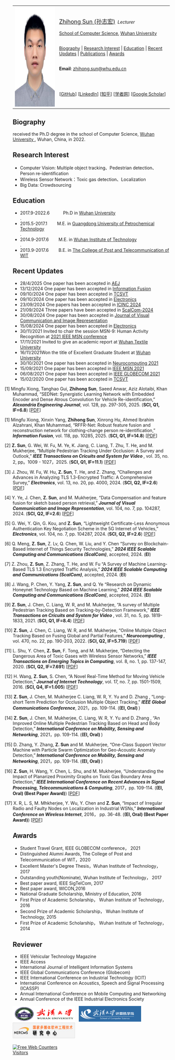 

<a id="home" class="anchor"></a>
<div id="container"> 
<div class="container"> 

<table class="imgtable"><tr><td>
<a href="./"><img src="/szh91.jpg" alt="" height="320x" width="270x"  /></a></td>
<td align="left"><p><a href="./"><font size="4">Zhihong Sun (孙志宏)</font></a>&nbsp;
<i>  Lecturer</i>
<br /><br />
<a href="http://cs.whu.edu.cn/aspx/enmain/">School of Computer Science</a>,
<a href="https://www.whu.edu.cn/">Wuhan University</a><br />
<br />

 <A HREF="#Biography">Biography</A> |
 <A HREF="#Interest">Research Interest</A> | 
 <A HREF="#Education">Education</A> | 
 <A HREF="#Recent Updates">Recent Updates</A> | 
 <A HREF="#Publications">Publications</A> | 
 <A HREF="#Awards">Awards</A> 
<br /> <br />

 
 <b>Email</b>: <u><a href="mailto:zhihong.sun@whu.edu.cn?subject=ccc&body=xxx%0d%0ayyy">zhihong.sun@whu.edu.cn</a></u>

 <br /><br />
  
[<a href="https://github.com/szh91" target="_blank">GitHub</a>]
[<a href="https://www.linkedin.com/in/zhihong-sun-1a9172136/" target="_blank">LinkedIn</a>]
[<a href="https://www.zhihu.com/people/sun-zhi-hong-49" target="_blank"><font style="font-family:Microsoft YaHei">知乎</font></a>]
[<a href="http://www.scholat.com/sunzhihong" target="_blank"><font style="font-family:Microsoft YaHei">学者网</font></a>]
[<a href="https://scholar.google.com/citations?user=ob-hCkgAAAAJ&hl=zh-CN1" target="_blank">Google Scholar</a>]</p>
</td></tr></table>

<A NAME="Biography"><h2>Biography</h2></A>
received the Ph.D degree in the school of Computer Science, <a href="https://www.whu.edu.cn/">Wuhan University </a>, Wuhan, China, in 2022. 

<A NAME="Interest"><h2>Research Interest</h2></A>
<ul>
<li> Computer Vision: Multiple object tracking、Pedestrian detection、Person re-identification</li>
<li> Wireless Sensor Network：Toxic gas detection、Localization</li>
<li> Big Data: Crowdsourcing</li>
</ul>

<A NAME="Education"><h2>Education</h2></A>
<ul>
<li>2017.9-2022.6 &nbsp;&nbsp;&nbsp;&nbsp;&nbsp;&nbsp;&nbsp;&nbsp;&nbsp; Ph.D in <a href="https://www.whu.edu.cn/">Wuhan University</a></li>. 
 
<Li>2015.5-2017.1 &nbsp;&nbsp;&nbsp;&nbsp;&nbsp;&nbsp; M.E. in <a href="http://www.gdupt.edu.cn/">Guangdong University of Petrochemical Technology</a></li>.
 
<li>2014.9-2017.6 &nbsp;&nbsp;&nbsp;&nbsp;&nbsp;&nbsp; M.E. in <a href="https://www.wit.edu.cn/">Wuhan Institute of Technology</a></li>. 
 
<li>2013.9-2017.6 &nbsp;&nbsp;&nbsp;&nbsp;&nbsp;&nbsp; B.E. in <a href="http://www.witpt.edu.cn/">The College of Post and Telecommunication of WIT</a></li>
</ul>

<A NAME="Recent Updates"><h2>Recent Updates</h2></A>
<ul>
  <Li>28/4/2025 One paper has been accepted in <a href="https://www.sciencedirect.com/journal/alexandria-engineering-journal"> AEJ</a></Li> 
   <Li>13/12/2024 One paper has been accepted in <a href="https://www.sciencedirect.com/journal/information-fusion"> Information Fusion</a></Li> 
  <Li>09/10/2024 One paper has been accepted in <a href="https://ieeexplore.ieee.org/xpl/RecentIssue.jsp?punumber=76"> TCSVT</a></Li> 
 <Li>09/10/2024 One paper has been accepted in <a href="https://www.mdpi.com/journal/electronics/about"> Electronics</a></Li> 
 <Li>23/09/2024 One papers has been accepted in <a href="https://www.conf-inc.org/"> ICINC 2024</a></Li> 
<Li>21/09/2024 Three papers have been accepted in <a href="https://www.ieee-smart-world.org/2024/scalcom/"> ScalCom-2024</a></Li> 
<Li>30/08/2024 One paper has been accepted in <a href="https://www.sciencedirect.com/journal/journal-of-visual-communication-and-image-representation"> Journal of Visual Communication and Image Representation </a></Li>
<Li>15/08/2024 One paper has been accepted in <a href="https://www.mdpi.com/journal/electronics/about"> Electronics</a></Li> 
<Li>30/11/2021 Invited to chair the session MSN-9: Human Activity Recognition at  <a href="https://ieee-msn.org/2021/files/booklet.pdf"> 2021 IEEE MSN conference </a></Li>
<Li>17/11/2021 Invited to give an academic report at <a href="https://csai.wtu.edu.cn/info/1146/1929.htm"> Wuhan Textile University   </a></Li>
<Li>16/11/2021Won the title of Excellent Graduate Student at <a href="http://cs.whu.edu.cn/news_show.aspx?id=1615">  Wuhan University  </a></Li>
<Li>30/10/2021 One paper has been accepted in  <a href="https://www.journals.elsevier.com/neurocomputing"> Neurocomputing 2021</a></Li>
<Li>15/09/2021 One paper has been accepted in  <a href="https://ieee-msn.org/2021/"> IEEE MSN 2021</a></Li>
<li>06/08/2021 One paper has been accepted in  <a href="https://globecom2021.ieee-globecom.org/?_ga=2.131782856.653367360.1636077973-1461646020.1626138744"> IEEE GLOBECOM 2021 </a> </li>
 <li>15/02/2020 One paper has been accepted in  <a href="https://ieeexplore.ieee.org/xpl/RecentIssue.jsp?punumber=76"> TCSVT</a></Li> 
</ul>
 

<p style="text-indent: -1.6rem;margin-left: 0rem;">
<span>[1] Mingfu Xiong, Tanghao Gui, <b>Zhihong Sun</b>, Saeed Anwar, Aziz Alotaibi,  Khan Muhammad, “SEDNet: Synergistic Learning Network with Embedded Encoder and  Dense Atrous Convolution for Vehicle Re-identification,” 
<b><i>Alexandria Engineering Journal</i></b>, 
vol. 128, pp. 297-305, 2025. 
(<b>SCI, Q1, IF=6.8</b>)
[<a href= "[https://www.sciencedirect.com/science/article/abs/pii/S1566253524006638](https://pdf.sciencedirectassets.com/270704/1-s2.0-S1110016825X00132/1-s2.0-S1110016825006064/main.pdf?X-Amz-Security-Token=IQoJb3JpZ2luX2VjEBwaCXVzLWVhc3QtMSJGMEQCIE2HeqW0gYT00Sp%2F3H4ergnP93eEKX3CoFsyhwBy19S%2FAiBFLq9aTAVzoXXJ96b45fZlRFdxZ%2B3Af%2BnU80ru5oSAWyqzBQhEEAUaDDA1OTAwMzU0Njg2NSIMI49OEqTIEyAmNEJSKpAFiS7Syeib3M1tnc6PORYJL9yX8OOfJdBGpYp%2FLU%2BwMhujK%2BX5fAa3gkT0AqeBjy3iyGBgg6oamC3wWVpuGaAyeEvqc2bGTYHb91q1ObrXy2xej3NhOOGHcD%2FDs2XLNMoulDApCtTDoufH%2BOp9ccbjS0DD5BxQADDFjfUF%2BVvhYpjuC7lOH%2BXwMh4PdKdejiMwigU8owcAUYA4QsdruPXKdk32e8ATf0nmcjkjcmwsbu%2Fmct0pNRvfCZOK23SF83ij2KVUWVVr%2FRt0cqFIzYQYv%2Bw1TYo%2FXpOZM8XfimkVEEw7UH2k3Pub%2BemJ1pHIVLRAlQylXP9422iYwvlOQR0USgeB2eQjWDjLvnHcjPu4ciVXZiQW7TCCL%2B72bgLJkz8C4W7cknpL2LWM%2Bcytt318qcowab%2FFrrgPXVqwATxYdj6VnPI9EZpMYJchrKHpqc4DQw2d09AfIiz1RxwYx47xV53xblMaMaD7zxwiW%2Bm5QTi0dF3xKrCps9M%2BGyZF6Yu89flHm6z2cXe3TRj%2Fx14PsUa5WjN7UTmXlJ%2Fz3uNS%2BBK5ZYLCt3wFstusUyn5jPWg3V9EiVdYH%2FfkwENkqBTfC%2FTMUT5oKlUXx%2Bla5GG8Il5BGDN7eZCn43ouop7N1mc7caN%2BekWZbB7%2BlT6Cn1%2FgNM4hBMvXq96JjNcf03LHtVt%2FuL1GR1Hl5JMJ59xlDZAXA%2BUcwziBeBXB%2BDp0X1Oci3ENTSnGS78ds2aWl5od969oBhR9lE%2FGKbzwdnNEQWTK5g4iNgLRsYMIEz5K5ufM101YeaLPZjJNzp5qnVDZUMQkWMaYdMrQGnQq4VEF2dVGCaaOMxAdlzdR%2F30pwAegN0Cc5BBman%2BihVk5vU%2F4UL8wq8yNxAY6sgGuBOf5FeZqbJX4YbQFEghx1eJJCkYN5i%2ByeIGAdgbYLYXZMY7iQD9bt2T5ieQuFKWFbIxeainir%2BXIbXxrveeTEumZEQbSkZnCH90%2FlmVIMnzidxo9%2B2HytQ2YQReH0geRfP8FGEDMNWPFHpgct3%2FRSm9d%2FLF1GJO0T0qopLoKJQvhyUQg2Q2R89Cf2M6uCtqenhqOo2oVFLEMlEqRhBR0SdeU82gfb%2F5vjmCYZOgqXecS&X-Amz-Algorithm=AWS4-HMAC-SHA256&X-Amz-Date=20250725T115507Z&X-Amz-SignedHeaders=host&X-Amz-Expires=300&X-Amz-Credential=ASIAQ3PHCVTYWYA3V6PO%2F20250725%2Fus-east-1%2Fs3%2Faws4_request&X-Amz-Signature=362acb6c1adba04a59973069b2a0534c918212214c71e63ec03009de316ece20&hash=6733bc6b65b2dfc5c86606eb25bad5decd8715d2a09b6c56e4003871e6443c34&host=68042c943591013ac2b2430a89b270f6af2c76d8dfd086a07176afe7c76c2c61&pii=S1110016825006064&tid=spdf-adffd7b8-58dd-459f-afca-479bb1e85709&sid=1d1d8b4a894a034eb23b69e1ae3b311c6c69gxrqb&type=client&tsoh=d3d3LnNjaWVuY2VkaXJlY3QuY29t&rh=d3d3LnNjaWVuY2VkaXJlY3QuY29t&ua=050f5d56510254545700&rr=964b776c9f0a6ae9&cc=cn)">PDF</a>]
</span>
</p>


<p style="text-indent: -1.6rem;margin-left: 0rem;">
<span>[1] Mingfu Xiong, Xinxin Yang, <b>Zhihong Sun</b>, Xinrong Hu, Ahmed Ibrahim Alzahrani, Khan Muhammad, “RFFR-Net: Robust feature fusion and reconstruction network for clothing-change person re-identification,” 
<b><i>Information Fusion</i></b>, 
vol. 118, pp. 10285, 2025. 
(<b>SCI, Q1, IF=14.8</b>)
[<a href= "[https://www.sciencedirect.com/science/article/abs/pii/S1566253524006638](https://pdf.sciencedirectassets.com/272144/1-s2.0-S1566253525X00026/1-s2.0-S1566253524006638/main.pdf?X-Amz-Security-Token=IQoJb3JpZ2luX2VjEBsaCXVzLWVhc3QtMSJHMEUCIQCft0I6A%2FsGvLImJc6WHpgU0ke1BWpiovG8v6uLGPyG3gIgJTuFnmxYDTJ5w5NqWF1CQQznITOyIonGLHLWALBdpS8qsgUIRBAFGgwwNTkwMDM1NDY4NjUiDK3mE4KTgU0efnsmsyqPBYMg4wPd%2BR0zzzVn1DsJ4mJEKcDPVWAAJfdBnZ73Y5gzVZEZfme3x2H%2FuSpxsKAn%2Fa70o3uT9V%2FPDLxdjn0CD7FHLT3p22vFNvYiXLS%2B4X1zarwehoSC1iiH5uBcTGuj3Ois4mVCyNNUuocRJvwEkJeF8bt7QOkFkf%2BanZuYfLHWmtd1nk6utDI1WoW5cu%2FD1wz5MX9uCO%2By5WwfIZRAut1HvuG1UvJgKxJ3G96%2BGk42EeaiZmTYcgL8mLDsCwUE0bZOH4vn9wtFk5nDh3PzPUsNffyKD%2BogIcvrfnvuCXpMrLp1aYWWL%2By3jnHSOMY3UAXv2f5EvmHG81upOSY7nXCQ0GE6fJ5lqx%2FGLdlIUnYgutiV0b7Q1zn5mdnz8tz%2Fpx4LgpYBAdtke5%2F1wm6as2msy1TGkktRfY908CLF6xTYUs9sYt%2Brz2YUuXKLUrUWt3%2BaduqgOEnCgfnrxerHKmln%2BxdeM7mXRFIaR8Pmxs68biBSuchdfJr6ZUoPnQyTv2s%2B8%2FgUZeuA5haAwhakK%2B5h4taJnDvJ434IxCjy9MTJuP4EPv8Z5Mx790SS%2Bb5i1%2BLyzLMFgNDBZWm9J6NaBEI8EHef0Ue97yZCPM9T%2B9AaWGh8fJHRzR5meNZ6XBcGZrDGO0aUFouRDx%2FKHGJSRLVd%2FszRqE%2Fap0ibVmqNjIa01ayGfq8gef3pSO48dDdUlxWxkQF1awrNTBNPv3D8GlXjYKF7VlCwZuJEJj1x%2FfyghJtPYbPKT5DP6x43zhiG%2FFqUfe9Is8kMZ6MDAjY%2Bm7iw21ZWeLbvMsr3truvcTYR7E6lviJtpDYbnIlIp0dQA1%2BOwGLMyqg4z2kjufILWShkQaLl3%2FUYB%2F%2Fkiss15KgwwLmNxAY6sQF3YogBOSxTpGCGqRRovLg1XGtTQ%2Fu7R7SL0S7DOCdSMohO7EBS4FZgR0w88kQeU2EMxkYzjj8PqXzKP64aJoYEoRwjAxAil0JUwjC%2FzBKLiDu8D2Yn9hkmxSqAG5GnWT1mpICcXydBIbulsL%2BcmSEImpotpak2QYmrPy72O4QiPJ4%2F5C9qc%2FVb%2BsMJ2f1WU7cJdHUZ6mC%2FCFTerKkbnDpQUffyzJ6ZTp56qFW6YBviL44%3D&X-Amz-Algorithm=AWS4-HMAC-SHA256&X-Amz-Date=20250725T115625Z&X-Amz-SignedHeaders=host&X-Amz-Expires=300&X-Amz-Credential=ASIAQ3PHCVTY7U5RWR2M%2F20250725%2Fus-east-1%2Fs3%2Faws4_request&X-Amz-Signature=e6d45df774fa7ab183eda4a4cfeac237ed5307ef35a16602816130e840e67297&hash=1080f30290209c17ddae1e42bf5d5d8698d9f4a59ff542873400ad4d9e9a83d9&host=68042c943591013ac2b2430a89b270f6af2c76d8dfd086a07176afe7c76c2c61&pii=S1566253524006638&tid=spdf-f1f4c222-11fb-403d-8f69-336570fd2695&sid=a49a9c92413a28426808847329a07aac8d0fgxrqa&type=client&tsoh=d3d3LnNjaWVuY2VkaXJlY3QuY29t&rh=d3d3LnNjaWVuY2VkaXJlY3QuY29t&ua=050f5d565102545a5452&rr=964b79511fee6ae9&cc=cn)">PDF</a>]
</span>
</p>



<p style="text-indent: -1.6rem;margin-left: 0rem;">
<span>[2] <b>Z. Sun</b>, G. Wei, W. Fu, M. Ye, K. Jiang, C. Liang, T. Zhu, T. He, and M. Mukherjee, 
“Multiple Pedestrian Tracking Under Occlusion: A Survey and Outlook,” 
<b><i>IEEE Transactions on Cricuits and System for Video </i></b>, 
vol. 35, no. 2, pp。1009 - 1027，2025. 
(<b>SCI, Q1, IF=11.1</b>)
[<a href= "[https://ieeexplore.ieee.org/stamp/stamp.jsp?tp=&arnumber=9142255](https://ieeexplore.ieee.org/stamp/stamp.jsp?arnumber=10720185)">PDF</a>]
</span>
</p>



<p style="text-indent: -1.6rem;margin-left: 0rem;">
<span>[3] J. Zhou, W. Fu, W. Hu, <b>Z. Sun</b>, T. He, and Z. Zhang, 
“Challenges and Advances in Analyzing TLS 1.3-Encrypted Traffic: A Comprehensive Survey,” 
<b><i>Electronics</i></b>, 
vol. 13, no. 20, pp. 4000, 2024. 
(<b>SCI, Q2, IF=2.6</b>)
[<a href= "[[https://ieeexplore.ieee.org/stamp/stamp.jsp?tp=&arnumber=9142255](https://ieeexplore.ieee.org/stamp/stamp.jsp?arnumber=10720185)](https://www.mdpi.com/2079-9292/13/20/4000)">PDF</a>]
</span>
</p>


 <p style="text-indent: -1.6rem;margin-left: 0rem;">
 <span>[4] Y. Ye, J. Chen, <b>Z. Sun</b>, and M. Mukherjee, 
“Data Compensation and feature fusion for sketch based person retrieval,” 
<b><i>Journal of Visual Communication and Image Representation</i></b>, 
vol. 104, no. 7, pp. 104287, 2024. 
(<b>SCI, Q2, IF=2.6</b>)
[<a href= "http://www.airitilibrary.cn/DownloadArticle/DownloadArticleFile?strDocID=16079264-201612-201701100006-201701100006-1501-1509&publishTypeID=P001&pubIntoPublishTypeID=P001">PDF</a>]
</span>
</p>

 <p style="text-indent: -1.6rem;margin-left: 0rem;">
 <span>[5] G. Wei, Y. Qin, G. Kou, and <b>Z. Sun</b>, 
“Lightweight Certificate-Less Anonymous Authentication Key Negotiation Scheme in the 5G Internet of Vehicles,” 
<b><i>Electronics</i></b>, 
vol. 104, no. 7, pp. 104287, 2024. 
(<b>SCI, Q2, IF=2.6</b>)
[<a href= "[http://www.airitilibrary.cn/DownloadArticle/DownloadArticleFile?strDocID=16079264-201612-201701100006-201701100006-1501-1509&publishTypeID=P001&pubIntoPublishTypeID=P001](https://www.mdpi.com/2079-9292/13/16/3288)">PDF</a>]
</span>
</p>

 <p style="text-indent: -1.6rem;margin-left: 0rem;">
 <span>[6] Q. Meng, <b>Z. Sun</b>, Z. Lv, Q. Chen, W. Liu, and Y. Chen
“Survey on Blockchain-Based Internet of Things Security Technologies,” 
<b><i>2024 IEEE Scalable Computing and Communications (ScalCom)</i></b>, 
accepted, 2024. 
(<b>EI</b>)
</span>
</p>

 <p style="text-indent: -1.6rem;margin-left: 0rem;">
 <span>[7] Z. Zhou, <b>Z. Sun</b>, Z. Zhang, T. He, and W. Fu
“A Survey of Machine Learning-Based TLS 1.3 Encrypted Traffic Analysis,” 
<b><i>2024 IEEE Scalable Computing and Communications (ScalCom)</i></b>, 
accepted, 2024. 
(<b>EI</b>)
</span>
</p>

 <p style="text-indent: -1.6rem;margin-left: 0rem;">
 <span>[8] J. Wang, P. Chen, Y. Yang, <b>Z. Sun</b>, and Q. Ye
“Research on Dynamic Honeynet Technology Based on Machine Learning,” 
<b><i>2024 IEEE Scalable Computing and Communications (ScalCom)</i></b>, 
accepted, 2024. 
(<b>EI</b>)
</span>
</p>
 
<p style="text-indent: -1.6rem;margin-left: 0rem;">
<span>[9] <b>Z. Sun</b>, J. Chen, C. Liang, W. R, and M. Mukherjee, 
“A survey of Multiple Pedestrian Tracking Based on Tracking-by-Detection Framework,” 
<b><i>IEEE Transactions on Cricuits and System for Video </i></b>, 
 vol. 31, no. 5, pp. 1819-1833, 2021. 
(<b>SCI, Q1, IF=8.4</b>)
[<a href= "https://ieeexplore.ieee.org/stamp/stamp.jsp?tp=&arnumber=9142255">PDF</a>]
</span>
</p>
 

<p style="text-indent: -1.6rem;margin-left: 0rem;">
<span>[10] <b>Z. Sun</b>, J. Chen, C. Liang, W. R, and M. Mukherjee, 
“Online Multiple Object Tracking Based on Fusing Global and Partial Features,” 
<b><i>Neurocomputing </i></b>, 
 vol. 470, no. 22, pp. 190-203, 2022. 
(<b>SCI, Q2, IF=5.719</b>)
[<a href= "https://pdf.sciencedirectassets.com/271597/AIP/1-s2.0-S0925231221016647/main.pdf?X-Amz-Security-Token=IQoJb3JpZ2luX2VjEK%2F%2F%2F%2F%2F%2F%2F%2F%2F%2F%2FwEaCXVzLWVhc3QtMSJHMEUCIQCybNB%2FCZ6tiD7ABJLpwx5rVzXErQUyr6UaNF3lK1AZ%2BAIgZQdahQQak6rukW%2B8LKxwLbRcSV6bx3W1oV3h7JjCNIYq%2BgMIWBAEGgwwNTkwMDM1NDY4NjUiDCfElcueRSttcofekirXA7hveizRZXrlwdoC3RqR6QAPGHDrs35wdNnVnv2SMMKxzu9a1Rw9NgS3pVlzQwzvQL2%2FnLCzbC%2BlR2n%2BQgkiJv1E0lGQMQm3CS7Rp7bcmTLrobr%2BWgKtDn4m%2Bugo7Zx16ostRyaKQ7916dWd7RGcyqJtAao5uQdNg0%2B8UeC10XddJSuHsvYuwgGVwNwD8bESMXySZrHknQ8CNTYYiYq9ybrWnFdkrFtRYIyRrpjF2%2FHnfXXr%2BLZjC760ZsDT0WlRu7lYpPA6tzaYRpytxAuKnMlFj7P2vSXFGJp%2BwfKqiM7UL2TB3TmPWMvwQAQmGoIihUkFaC1gewOmW9HDy3sEB4vV2aOA4M1WhJPQf0x1fnQhzpygxvBO1qt6Bo7%2F2pvtq32dbxmLM0IFg91PsMUEyLYVXwpemU5AIsSl8jRthrTjk7uN7R91JkOvFCU7u1HlF5ZKAN%2Fu34JDHwjUGhiRoisJL4iQN0ZlRDzgkhGXxSook1gkRzXbDLInrGewsen%2BDOOJgiX%2BOD0bBfZ7legsbQTJkaTi%2B5OxSHTSCUG3vKG259cXfPVHflhUMFkSQPFE6FhyDfdkTYREAeI3D%2BzJlqKCl5tIFI%2BAdj7%2BGpAr4T7SXUZHEZhy%2FDDJhI6MBjqlAWnSGCDytzjjTY7Iw%2FQO2zDT6KIe4RCEEq4VMm81752FgZCd911WbqqVDzAQvLgNJzvM4vKvPMcSkjIdQfPEoEHcSaflznTe6HyDQ4KfscSVGDzt%2B%2BjjIvvBTtioXwGsQcPhD3bSZQ5%2BoJsapX6MnHJ5NK%2FAHjuQ5pP5wOmEPCIFJmTdtgK2EdG5BOQdxTrVbmJNtGaqychdA8pxcwFr0IPcsB9MDw%3D%3D&X-Amz-Algorithm=AWS4-HMAC-SHA256&X-Amz-Date=20211104T081044Z&X-Amz-SignedHeaders=host&X-Amz-Expires=300&X-Amz-Credential=ASIAQ3PHCVTYXVRVA5YO%2F20211104%2Fus-east-1%2Fs3%2Faws4_request&X-Amz-Signature=1aa2186d81e611d0019bcf1cab77987bdde1f8ed630b3f83c25f4aef1ab94a33&hash=d3ef9d54e222a0006cb7306fe26ed1d67d7493711e19dbf5754d83157b19cd09&host=68042c943591013ac2b2430a89b270f6af2c76d8dfd086a07176afe7c76c2c61&pii=S0925231221016647&tid=spdf-65646ca9-1e74-4cfa-b1b2-22d13b324cd7&sid=722c35585fcfc54ec5884cb5d79bc322e7a8gxrqb&type=client">PDF</a>]
</span>
</p>
 
 <p style="text-indent: -1.6rem;margin-left: 0rem;">
 <span>[11] L. Shu, Y. Chen, <b>Z. Sun</b>, F. Tong, and M. Mukherjee, 
“Detecting the Dangerous Area of Toxic Gases with Wireless Sensor Networks,” 
<b><i>IEEE Transactions on Emerging Topics in Computing</i></b>, 
vol. 8, no. 1, pp. 137-147, 2020. 
(<b>SCI, Q2, IF=7.691</b>)
[<a href= "https://ieeexplore.ieee.org/stamp/stamp.jsp?tp=&arnumber=7917279">PDF</a>]
</span>
</p>

 <p style="text-indent: -1.6rem;margin-left: 0rem;">
 <span>[12] H. Wang, <b>Z. Sun</b>, S. Chen, 
“A Novel Real-Time Method for Moving Vehicle Detection,” 
<b><i>Journal of Internet Technology</i></b>, 
vol. 17, no. 7, pp. 1501-1509, 2016. 
(<b>SCI, Q4, IF=1.005</b>)
[<a href= "http://www.airitilibrary.cn/DownloadArticle/DownloadArticleFile?strDocID=16079264-201612-201701100006-201701100006-1501-1509&publishTypeID=P001&pubIntoPublishTypeID=P001">PDF</a>]
</span>
</p>

 
 <p style="text-indent: -1.6rem;margin-left: 0rem;">
 <span>[13] <b>Z. Sun</b>, J. Chen, M. Mukherjee C. Liang, W. R, Y. Yu and D. Zhang , 
“Long-short Term Prediction for Occlusion Multiple Object Tracking,” 
<b><i>IEEE Global Communications Conference</i></b>, 
2021，pp. 109-114.
(<b>(EI, Oral) </b>)
</span>
</p>
 
  <p style="text-indent: -1.6rem;margin-left: 0rem;">
 <span>[14] <b>Z. Sun</b>, J. Chen, M. Mukherjee, C. Liang, W. R, Y. Yu and D. Zhang , 
“An Improved Online Multiple Pedestrian Tracking Based on Head and Body Detection,” 
<b><i>International Conference on Mobility, Sensing and Networking</i></b>, 
2021，pp. 109-114.
(<b>(EI, Oral) </b>)
</span>
</p>
 
   <p style="text-indent: -1.6rem;margin-left: 0rem;">
 <span>[15] D. Zhang, Y. Zhang, <b>Z. Sun</b> and M. Mukherjee,
“One-Class Support Vector Machine with Particle Swarm Optimization for Geo-Acoustic Anomaly Detection,” 
<b><i>International Conference on Mobility, Sensing and Networking</i></b>, 
2021，pp. 109-114.
(<b>(EI, Oral) </b>)
</span>
</p>
 
 <p style="text-indent: -1.6rem;margin-left: 0rem;">
 <span>[16] <b>Z. Sun</b>, H. Wang, Y. Chen, L. Shu, and M. Mukherjee, 
“Understanding the Impact of Planarized Proximity Graphs on Toxic Gas Boundary Area Detection,” 
<b><i>IEEE International Conference on Recent Advances in Signal Processing, Telecommunications & Computing</i></b>, 
2017，pp. 109-114.
(<b>(EI, Oral) (Best Paper Award)</b>)
[<a href= "https://ieeexplore.ieee.org/stamp/stamp.jsp?tp=&arnumber=7849805&tag=1">PDF</a>]
</span>
</p>

 <p style="text-indent: -1.6rem;margin-left: 0rem;">
 <span>[17] X. R, L. S, M. Mhkherjee, Y. Wu, Y. Chen and <b>Z. Sun</b>, 
“Impact of Irregular Radio and Faulty Nodes on Localization in Industrial WSNs,” 
<b><i>International Conference on Wireless Internet</i></b>, 
2016， pp. 36-48.
(<b>(EI, Oral) (Best Paper Award)</b>)
[<a href= "https://link.springer.com/content/pdf/10.1007%2F978-3-319-72998-5_5.pdf">PDF</a>]
</span>
</p>
</ul>

<A NAME="Awards"><h2>Awards</h2></A>
<ul>
<li>Student Travel Grant, IEEE GLOBECOM conference， 2021 </li>
<li>Distinguished Alumni Awards, The College of Post and Telecommunication of WIT，2020</li>
<li>Excellent Master's Degree Thesis，Wuhan Institute of Technology， 2017</li>
<li>Outstanding youth(Nominate), Wuhan Institute of Technology， 2017</li>
<li>Best paper award, IEEE SigTelCom, 2017</li>
<li>Best paper award, WICON,2016</li>
<li>National Graduate Scholarship, Ministry of Education, 2016</li>
<li>First Prize of Academic Scholarship， Wuhan Institute of Technology， 2016</li>
<li>Second Prize of Academic Scholarship， Wuhan Institute of Technology, 2015</li>
 <li>First Prize of Academic Scholarship， Wuhan Institute of Technology，2014</li>
</ul>

<A NAME="Reviewer"><h2>Reviewer</h2></A>
<ul>
<li>IEEE Vehicular Technology Magazine</li>
<li>IEEE Access</li>
<li>International Journal of Intelligent Information Systems</li>
<li>IEEE Global Communications Conference  (Globecom)</li>
<li>IEEE International Conference on Industrial Technology (ICIT)</li>
<li>International Conference on Acoustics, Speech and Signal Processing (ICASSP)</li>
<li>Annual International Conference on Mobile Computing and Networking</li>
<li>Annual Conference of the IEEE Industrial Electronics Society</li>
</ul>
 

<a href="https://en.whu.edu.cn/"><img src="/wudalogo.png" width="200x" height="50x" border="边框"></a>&nbsp;&nbsp;
<a href="http://cs.whu.edu.cn/"><img src="/cs.png" width="200x" height="50x" border="边框"></a>&nbsp;&nbsp;
<a href="http://multimedia.whu.edu.cn/"><img src="/nercms.jpg" width="200x" height="50x" border="边框"></a>&nbsp;
 <br />
  <br />
<a href="https://www.easycounter.com/">
<img src="https://www.easycounter.com/counter.php?sunzhihong"
border="0" alt="Free Web Counters"></a>
<br><a href="https://www.easycounter.com/">Visitors</a>
